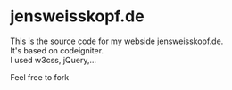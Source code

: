 # jensweisskopf.de

This is the source code for my webside jensweisskopf.de.  
It's based on codeigniter.  
I used w3css, jQuery,...  

Feel free to fork
